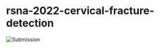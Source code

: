 # rsna-2022-cervical-fracture-detection
![Submission](https://raw.github.com/bishnarender/rsna-2022-cervical-fracture-detection/images/my_submission.png)
